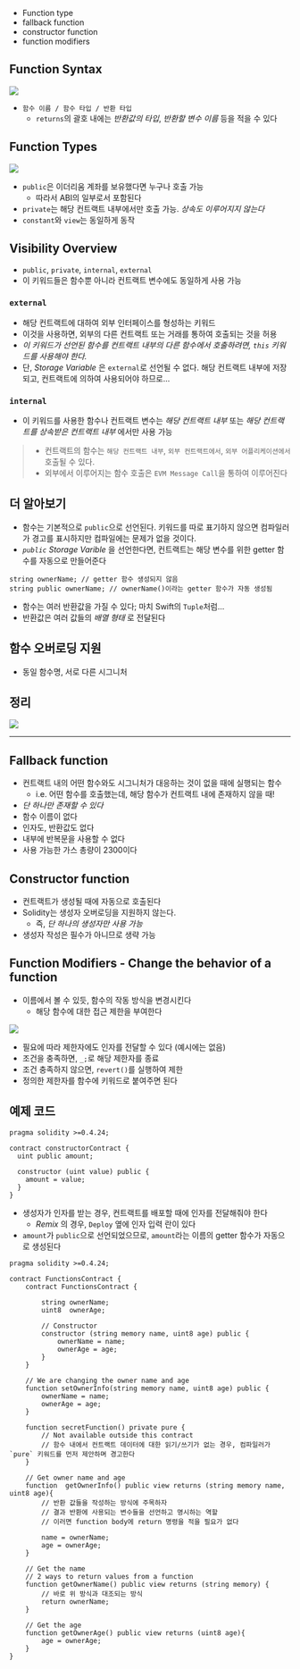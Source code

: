 - Function type
- fallback function
- constructor function
- function modifiers

## Function Syntax

![](function-syntax.png)

- `함수 이름 / 함수 타입 / 반환 타입`
  - `returns`의 괄호 내에는 *반환값의 타입*, *반환할 변수 이름* 등을 적을 수 있다

## Function Types

![](function-type.png)

- `public`은 이더리움 계좌를 보유했다면 누구나 호출 가능
  - 따라서 ABI의 일부로서 포함된다
- `private`는 해당 컨트랙트 내부에서만 호출 가능. *상속도 이루어지지 않는다*
- `constant`와 `view`는 동일하게 동작

## Visibility Overview

- `public`, `private`, `internal`, `external`
- 이 키워드들은 함수뿐 아니라 컨트랙트 변수에도 동일하게 사용 가능

### `external`

- 해당 컨트랙트에 대하여 외부 인터페이스를 형성하는 키워드
- 이것을 사용하면, 외부의 다른 컨트랙트 또는 거래를 통하여 호출되는 것을 허용
- *이 키워드가 선언된 함수를 컨트랙트 내부의 다른 함수에서 호출하려면, `this` 키워드를 사용해야 한다.*
- 단, *Storage Variable* 은 `external`로 선언될 수 없다. 해당 컨트랙트 내부에 저장되고, 컨트랙트에 의하여 사용되어야 하므로...

### `internal`

- 이 키워드를 사용한 함수나 컨트랙트 변수는 *해당 컨트랙트 내부* 또는 *해당 컨트랙트를 상속받은 컨트랙트 내부* 에서만 사용 가능

> - 컨트랙트의 함수는 `해당 컨트랙트 내부`, `외부 컨트랙트에서`, `외부 어플리케이션에서` 호출될 수 있다.
> - 외부에서 이루어지는 함수 호출은 `EVM Message Call`을 통하여 이루어진다

## 더 알아보기

- 함수는 기본적으로 `public`으로 선언된다. 키워드를 따로 표기하지 않으면 컴파일러가 경고를 표시하지만 컴파일에는 문제가 없을 것이다.
- *`public` Storage Varible* 을 선언한다면, 컨트랙트는 해당 변수를 위한 getter 함수를 자동으로 만들어준다

```sol
string ownerName; // getter 함수 생성되지 않음
string public ownerName; // ownerName()이라는 getter 함수가 자동 생성됨
```

- 함수는 여러 반환값을 가질 수 있다; 마치 Swift의 `Tuple`처럼...
- 반환값은 여러 값들의 *배열 형태* 로 전달된다

## 함수 오버로딩 지원

- 동일 함수명, 서로 다른 시그니처

## 정리

![](function-summary.png)

----

## Fallback function

- 컨트랙트 내의 어떤 함수와도 시그니처가 대응하는 것이 없을 때에 실행되는 함수
  - i.e. 어떤 함수를 호출했는데, 해당 함수가 컨트랙트 내에 존재하지 않을 때!
- *단 하나만 존재할 수 있다*
- 함수 이름이 없다
- 인자도, 반환값도 없다
- 내부에 반복문을 사용할 수 없다
- 사용 가능한 가스 총량이 2300이다

## Constructor function

- 컨트랙트가 생성될 때에 자동으로 호출된다
- Solidity는 생성자 오버로딩을 지원하지 않는다.
  - 즉, *단 하나의 생성자만 사용 가능*
- 생성자 작성은 필수가 아니므로 생략 가능

## Function Modifiers - Change the behavior of a function

- 이름에서 볼 수 있듯, 함수의 작동 방식을 변경시킨다
  - 해당 함수에 대한 접근 제한을 부여한다

![](function-modifier.png)

- 필요에 따라 제한자에도 인자를 전달할 수 있다 (예시에는 없음)
- 조건을 충족하면, `_;`로 해당 제한자를 종료
- 조건 충족하지 않으면, `revert()`를 실행하여 제한
- 정의한 제한자를 함수에 키워드로 붙여주면 된다

## 예제 코드

```sol
pragma solidity >=0.4.24;

contract constructorContract {
  uint public amount;

  constructor (uint value) public {
    amount = value;
  }
}

```

- 생성자가 인자를 받는 경우, 컨트랙트를 배포할 때에 인자를 전달해줘야 한다
  - *Remix* 의 경우, `Deploy` 옆에 인자 입력 란이 있다
- `amount`가 `public`으로 선언되었으므로, `amount`라는 이름의 getter 함수가 자동으로 생성된다

```sol
pragma solidity >=0.4.24;

contract FunctionsContract {
    contract FunctionsContract {

        string ownerName;
        uint8  ownerAge;

        // Constructor
        constructor (string memory name, uint8 age) public {
            ownerName = name;
            ownerAge = age;
        }
    }

    // We are changing the owner name and age
    function setOwnerInfo(string memory name, uint8 age) public {
        ownerName = name;
        ownerAge = age;
    }

    function secretFunction() private pure {
        // Not available outside this contract
        // 함수 내에서 컨트랙트 데이터에 대한 읽기/쓰기가 없는 경우, 컴파일러가 `pure` 키워드를 먼저 제안하며 경고한다
    }

    // Get owner name and age
    function  getOwnerInfo() public view returns (string memory name, uint8 age){
        // 반환 값들을 작성하는 방식에 주목하자
        // 결과 반환에 사용되는 변수들을 선언하고 명시하는 역할
        // 이러면 function body에 return 명령을 적을 필요가 없다

        name = ownerName;
        age = ownerAge;
    }

    // Get the name
    // 2 ways to return values from a function
    function getOwnerName() public view returns (string memory) {
        // 바로 위 방식과 대조되는 방식
        return ownerName;
    }

    // Get the age
    function getOwnerAge() public view returns (uint8 age){
        age = ownerAge;
    }
}
```
